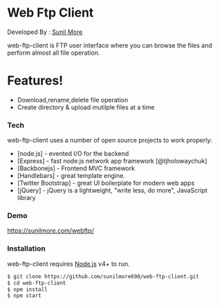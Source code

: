 # Web Ftp Client

Developed By : [Sunil More](https://www.linkedin.com/in/sunil-more-18961164/)

web-ftp-client is FTP user interface where you can browse the files and perform almost all file operation.

  
# Features!

  - Download,rename,delete file operation
  - Create directory & upload mutilple files at a time



### Tech

web-ftp-client uses a number of open source projects to work properly:

* [node.js] - evented I/O for the backend
* [Express] - fast node.js network app framework [@tjholowaychuk]
* [Backbonejs] - Frontend MVC framework
* [Handlebars] - great template engine.
*  [Twitter Bootstrap] - great UI boilerplate for modern web apps
* [jQuery] - jQuery is a lightweight, "write less, do more", JavaScript library

### Demo

https://sunilmore.com/webftp/

### Installation

web-ftp-client requires [Node.js](https://nodejs.org/) v4+ to run.



```sh
$ git clone https://github.com/sunilmore690/web-ftp-client.git
$ cd web-ftp-client
$ npm install 
$ npm start
```
